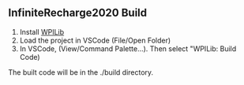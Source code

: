## InfiniteRecharge2020 Build 

1. Install [WPILib](https://docs.wpilib.org/en/stable/docs/zero-to-robot/step-2/wpilib-setup.html)
1. Load the project in VSCode (File/Open Folder)
1. In VSCode, (View/Command Palette...).  Then select "WPILib: Build Code)

The built code will be in the ./build directory.
